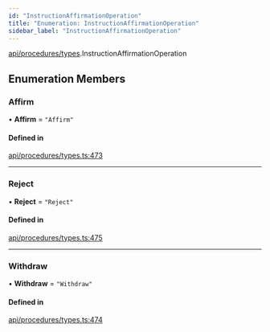 ```yaml
---
id: "InstructionAffirmationOperation"
title: "Enumeration: InstructionAffirmationOperation"
sidebar_label: "InstructionAffirmationOperation"
---
```


[api/procedures/types](../../../../../modules/API/Procedures/Types/Types.md).InstructionAffirmationOperation

## Enumeration Members

### Affirm

• **Affirm** = ``"Affirm"``

#### Defined in

[api/procedures/types.ts:473](https://github.com/PolymeshAssociation/polymesh-sdk/blob/31fdce23/src/api/procedures/types.ts#L473)

___

### Reject

• **Reject** = ``"Reject"``

#### Defined in

[api/procedures/types.ts:475](https://github.com/PolymeshAssociation/polymesh-sdk/blob/31fdce23/src/api/procedures/types.ts#L475)

___

### Withdraw

• **Withdraw** = ``"Withdraw"``

#### Defined in

[api/procedures/types.ts:474](https://github.com/PolymeshAssociation/polymesh-sdk/blob/31fdce23/src/api/procedures/types.ts#L474)
